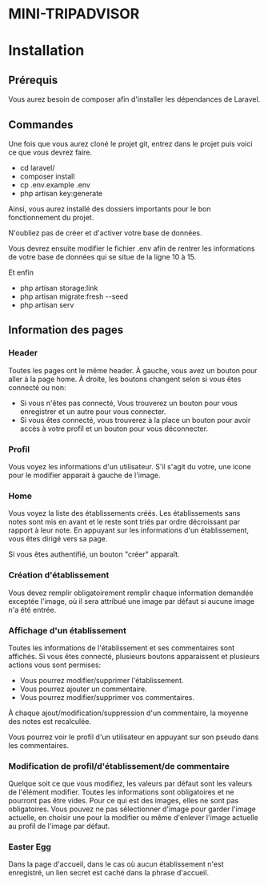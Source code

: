 # MINI-TRIPADVISOR

# Installation

## Prérequis

Vous aurez besoin de composer afin d'installer les dépendances de Laravel. 

## Commandes

Une fois que vous aurez cloné le projet git, entrez dans le projet puis voici ce que vous devrez faire.

- cd laravel/
- composer install
- cp .env.example .env
- php artisan key:generate

Ainsi, vous aurez installé des dossiers importants pour le bon fonctionnement du projet.

N'oubliez pas de créer et d'activer votre base de données.

Vous devrez ensuite modifier le fichier .env afin de rentrer les informations de votre base de données qui se situe de la ligne 10 à 15.

Et enfin
- php artisan storage:link
- php artisan migrate:fresh --seed
- php artisan serv

## Information des pages

### Header

Toutes les pages ont le même header.
À gauche, vous avez un bouton pour aller à la page home.
À droite, les boutons changent selon si vous êtes connecté ou non:

- Si vous n'êtes pas connecté, Vous trouverez un bouton pour vous enregistrer et un autre pour vous connecter.
- Si vous êtes connecté, vous trouverez à la place un bouton pour avoir accès à votre profil et un bouton pour vous déconnecter.

### Profil

Vous voyez les informations d'un utilisateur. S'il s'agit du votre, une icone pour le modifier apparait à gauche de l'image.



### Home

Vous voyez la liste des établissements créés. Les établissements sans notes sont mis en avant et le reste sont triés par ordre décroissant par rapport à leur note. En appuyant sur les informations d'un établissement, vous êtes dirigé vers sa page.

Si vous êtes authentifié, un bouton "créer" apparaît.

### Création d'établissement

Vous devez remplir obligatoirement remplir chaque information demandée exceptée l'image, où il sera attribué une image par défaut si aucune image n'a été entrée.

### Affichage d'un établissement

Toutes les informations de l'établissement et ses commentaires sont affichés. Si vous êtes connecté, plusieurs boutons apparaissent et plusieurs actions vous sont permises:

- Vous pourrez modifier/supprimer l'établissement.
- Vous pourrez ajouter un commentaire.
- Vous pourrez modifier/supprimer vos commentaires.

À chaque ajout/modification/suppression d'un commentaire, la moyenne des notes est recalculée.

Vous pourrez voir le profil d'un utilisateur en appuyant sur son pseudo dans les commentaires.

### Modification de profil/d'établissement/de commentaire

Quelque soit ce que vous modifiez, les valeurs par défaut sont les valeurs de l'élément modifier. Toutes les informations sont obligatoires et ne pourront pas être vides. Pour ce qui est des images, elles ne sont pas obligatoires. Vous pouvez ne pas sélectionner d'image pour garder l'image actuelle, en choisir une pour la modifier ou même d'enlever l'image actuelle au profil de l'image par défaut.

### Easter Egg

Dans la page d'accueil, dans le cas où aucun établissement n'est enregistré, un lien secret est caché dans la phrase d'accueil.
